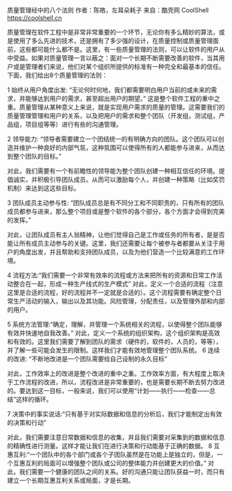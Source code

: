 质量管理经中的八个法则
作者：陈皓，左耳朵耗子
来自：酷壳网 CoolShell https://coolshell.cn

质量管理在软件工程中是非常非常重要的一个环节，无论你有多么精妙的算法，或是使用了多么先进的技术，还是拥有了多少强的设计，在质量控制或质量管理面前，这些都可能什么都不是。这里，有一些质量管理的法则，可以让软件的用户从中受益。如果对质量管理一言以蔽之：面对一个长期不断需要改善的软件，当其用户或是管理者们来说，他们对某个组织所提供的标准有一种完全和最基本的信任。
下面，我们给出8个质量管理的法则：

1 始终从用户角度出发: “无论何时何地，我们都需要明白用户当前的或未来的需求，并能够达到用户的需求，甚至超出用户的期望。”
这是整个软件工程的重中之重。质量管理从某种意义上来说，就是实现用户需求的质量的管理。这需要我们的质量管理管理和用户的关系，以及把用户的需求和整个团队（开发组，测试组，产品组，项目组等等）进行有些的沟通管理。

2 领导能力: “领导者需要建立一个团结统一的有明确方向的团队。这个团队可以创造并维护一种良好的内部气氛，这种氛围可以使得所有的人都能参与进来，从而达到整个团队的目标。”

对此，我们需要有一个有前瞻性的领导能为整个团队创建一种相互信任的环境。提倡诚实，并积极引导团队成员。从而可以激励每个人，并创建一种策略（比如奖罚机制）来达到这这些目标。

3 团队成员主动参与性: “团队成员总是有不同分工和不同职责的，只有所有的团队成员都参与进来，那么整个项目或是整个软件的各个部分，各个方面才会得到完美的发挥。”

对此，让团队成员有主人翁精神，让他们觉得自己是工作或任务的所有者，是是否能让所有成员主动参与的关键。这里，我们还需要让每个被参与者都要从关注于用户的角度出发，并且帮助和支持团队成员，以及为他们营造一个比较满意的工作环境。

4 流程方法:“我们需要一个非常有效率的流程或方法来把所有的资源和日常工作活动整合在一起，形成一种生产线式的生产模式”
对此，定义一个合适的流程（注意这里是合适的流程，好的流程并不一定就是合适的）。这个流程需要有确定整个日常生产活动的输入，输出以及其功能。风险管理，分配责任，以及管理外部和内部的用户。

5 系统方法管理:“确定，理解，并管理一个系统相关的流程，以使得整个团队能够有效并快速地自我改善。”
对此，定义一个系统的组织架构，这个组织架构是高效和有效的。这里我们需要了解到团队的需求（硬件的，软件的，人员的，等等），并了解一些可能会发生的限制。这样我们才能有效地管理整个团队系统。
6 连续的改进: “不断地改进是一个团队需要给自己设制的永久目标”

对此，工作效率上的改进是整个改进的重中之重。工作效率方面，有大程度上取决于工作流程的改进，所以，流程改进是非常重要的，也是需要长期不断去努力改进的。要达到这一目标，一般来说，我们可以使用“计划——执行——检查——总结”这样的循环。

7 决策中的事实说话:“只有基于对实际数据和信息的分析后，我们才能制定出有效的决策和行动”

对此，我们需要注意日常数据和信息的收集，并且我们需要对采集到的数据和信息的精确性进行测量。这样才能让我们在进行决策和行动能基于正确的数据。
8 互惠互利:“一个团队中的各个部门或各个子团队虽然是在功能上是独立的，但是，一个互惠互利的局面可以增强整个团队或公司的整体能力并创建更大的价值。”
对此，我们需要一个健康的团队之间的关系。好的沟通只能让团队获益一时，而只有建立一个长期互惠互利关系或局面，才是长期。